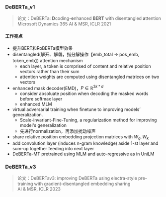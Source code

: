 ### DeBERTa_v1
> 论文：DeBERTa: **D**coding-**e**nhanced **BERT** with disentangled **a**ttention  
> Microsoft Dynamics 365 AI & MSR, ICLR 2021

#### 工作亮点
- 提升BERT和RoBERTa模型效果
- disentangled(解开、解耦，指分解操作【emb_total → pos_emb, token_emb】) attention mechanism
    - each layer, a token is comprised of content and relative position vectors rather than their sum
    - attention weights are computed using disentangled matrices on two vectors
- enhanced mask decoder(EMD)，$P\in\mathbb{R}^{2k*d}$
    - consider absoluate position when decoding the masked words before softmax layer
    - enhanced MLM
- virtual adversarial training when finetune to improving models’ generalization.
    - Scale-invariant-Fine-Tuning, a regularization method for improving model's generalization
    - 先进行normalization，再添加扰动噪声
- share relative position embedding projection matrices with $W_q, W_k$
- add convolution layer (induces n-gram knowledge) aside 1-st layer and sum-up together feeding into next layer
- DeBERTa-MT pretrained using MLM and auto-regressive as in UniLM

### DeBERTa_v3
> 论文：DeBERTav3: improving DeBERTa using electra-style pre-training with gradient-disentangled embedding sharing  
> AI & MSR, ICLR 2023